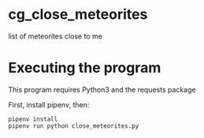 # cg_close_meteorites
list of meteorites close to me

# Executing the program
This program requires Python3 and the requests package

First, install pipenv, then:

```
pipenv install
pipenv run python close_meteorites.py
```
